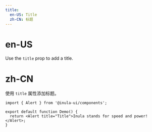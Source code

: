 ```yaml
---
title:
  en-US: Title
  zh-CN: 标题
---
```


# en-US

Use the `title` prop to add a title.

# zh-CN

使用 `title` 属性添加标题。

```tsx
import { Alert } from '@inula-ui/components';

export default function Demo() {
  return <Alert title="Title">Inula stands for speed and power!</Alert>;
}
```
